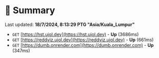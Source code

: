 # 📖 Summary
Last updated: **18/7/2024, 8:13:29 PTG "Asia/Kuala_Lumpur"**

- `GET` [https://hst.ujol.dev](https://hst.ujol.dev) - **Up** (3686ms)
- `GET` [https://reddviz.ujol.dev](https://reddviz.ujol.dev) - **Up** (661ms)
- `GET` [https://dumb.onrender.com](https://dumb.onrender.com) - **Up** (347ms)
